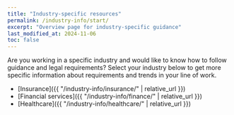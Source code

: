```yaml
---
title: "Industry-specific resources"
permalink: /industry-info/start/
excerpt: "Overview page for industry-specific guidance"
last_modified_at: 2024-11-06
toc: false
---
```


Are you working in a specific industry and would like to know how to follow guidance and legal requirements? Select your industry below to get more specific information about requirements and trends in your line of work.

* [Insurance]({{ "/industry-info/insurance/" | relative_url }})
* [Financial services]({{ "/industry-info/finance/" | relative_url }})
* [Healthcare]({{ "/industry-info/healthcare/" | relative_url }})


